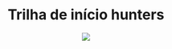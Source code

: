 <h1 align="center">Trilha de início hunters</h1>

<p align="center">
    <img src="https://img.shields.io/static/v1?label=&message=SalesForce&color=blue&style=for-the-badge&logo=SalesForce"/>
</p>